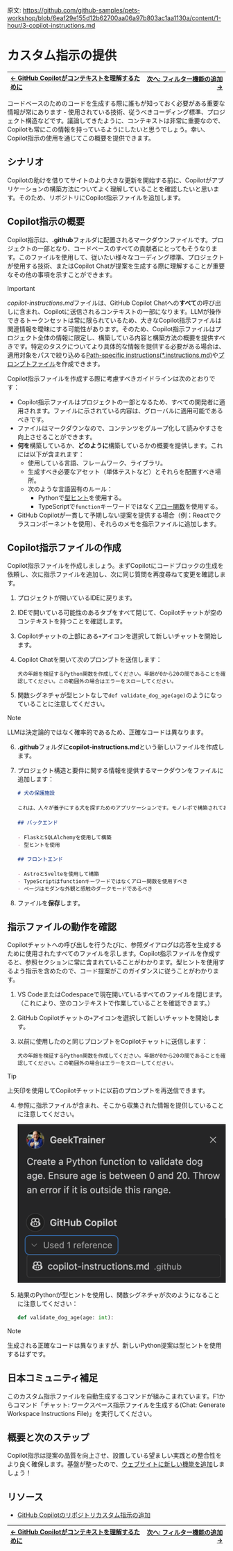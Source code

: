 原文: https://github.com/github-samples/pets-workshop/blob/6eaf29e155d12b62700aa06a97b803ac1aa1130a/content/1-hour/3-copilot-instructions.md

# カスタム指示の提供

| [← GitHub Copilotがコンテキストを理解するために][walkthrough-previous] | [次へ: フィルター機能の追加 →][walkthrough-next] |
|:-----------------------------------|------------------------------------------:|

コードベースのためのコードを生成する際に誰もが知っておく必要がある重要な情報が常にあります - 使用されている技術、従うべきコーディング標準、プロジェクト構造などです。議論してきたように、コンテキストは非常に重要なので、Copilotも常にこの情報を持っているようにしたいと思うでしょう。幸い、Copilot指示の使用を通じてこの概要を提供できます。

## シナリオ

Copilotの助けを借りてサイトのより大きな更新を開始する前に、Copilotがアプリケーションの構築方法についてよく理解していることを確認したいと思います。そのため、リポジトリにCopilot指示ファイルを追加します。

## Copilot指示の概要

Copilot指示は、**.github**フォルダに配置されるマークダウンファイルです。プロジェクトの一部となり、コードベースのすべての貢献者にとってもそうなります。このファイルを使用して、従いたい様々なコーディング標準、プロジェクトが使用する技術、またはCopilot Chatが提案を生成する際に理解することが重要なその他の事項を示すことができます。

> [!IMPORTANT]
> *copilot-instructions.md*ファイルは、GitHub Copilot Chatへの**すべて**の呼び出しに含まれ、Copilotに送信されるコンテキストの一部になります。LLMが操作できるトークンセットは常に限られているため、大きなCopilot指示ファイルは関連情報を曖昧にする可能性があります。そのため、Copilot指示ファイルはプロジェクト全体の情報に限定し、構築している内容と構築方法の概要を提供すべきです。特定のタスクについてより具体的な情報を提供する必要がある場合は、適用対象をパスで絞り込める[Path-specific instructions(*.instructions.md)](https://docs.github.com/en/copilot/tutorials/customization-library/custom-instructions/your-first-custom-instructions#about-customizations)や[プロンプトファイル](https://docs.github.com/en/copilot/customizing-copilot/adding-repository-custom-instructions-for-github-copilot?tool=vscode#about-prompt-files)を作成できます。

Copilot指示ファイルを作成する際に考慮すべきガイドラインは次のとおりです：

- Copilot指示ファイルはプロジェクトの一部となるため、すべての開発者に適用されます。ファイルに示されている内容は、グローバルに適用可能であるべきです。
- ファイルはマークダウンなので、コンテンツをグループ化して読みやすさを向上させることができます。
- **何を**構築しているか、**どのように**構築しているかの概要を提供します。これには以下が含まれます：
    - 使用している言語、フレームワーク、ライブラリ。
    - 生成すべき必要なアセット（単体テストなど）とそれらを配置すべき場所。
    - 次のような言語固有のルール：
        - Pythonで[型ヒント][type-hints]を使用する。
        - TypeScriptで`function`キーワードではなく[アロー関数][arrow-functions]を使用する。
- GitHub Copilotが一貫して予期しない提案を提供する場合（例：Reactでクラスコンポーネントを使用）、それらのメモを指示ファイルに追加します。

## Copilot指示ファイルの作成

Copilot指示ファイルを作成しましょう。まずCopilotにコードブロックの生成を依頼し、次に指示ファイルを追加し、次に同じ質問を再度尋ねて変更を確認します。

1. プロジェクトが開いているIDEに戻ります。
2. IDEで開いている可能性のあるタブをすべて閉じて、Copilotチャットが空のコンテキストを持つことを確認します。
3. Copilotチャットの上部にある`+`アイコンを選択して新しいチャットを開始します。
4. Copilot Chatを開いて次のプロンプトを送信します：

    ```
    犬の年齢を検証するPython関数を作成してください。年齢が0から20の間であることを確認してください。この範囲外の場合はエラーをスローしてください。
    ```

5. 関数シグネチャが型ヒントなしで`def validate_dog_age(age)`のようになっていることに注意してください。

> [!NOTE]
> LLMは決定論的ではなく確率的であるため、正確なコードは異なります。

6. **.github**フォルダに**copilot-instructions.md**という新しいファイルを作成します。
7. プロジェクト構造と要件に関する情報を提供するマークダウンをファイルに追加します：

    ```markdown
    # 犬の保護施設

    これは、人々が養子にする犬を探すためのアプリケーションです。モノレポで構築されており、Flaskベースのバックエンドと、Astroベースのフロントエンドがあります。

    ## バックエンド

    - FlaskとSQLAlchemyを使用して構築
    - 型ヒントを使用

    ## フロントエンド

    - AstroとSvelteを使用して構築
    - TypeScriptはfunctionキーワードではなくアロー関数を使用すべき
    - ページはモダンな外観と感触のダークモードであるべき
    ```

8. ファイルを**保存**します。

## 指示ファイルの動作を確認

Copilotチャットへの呼び出しを行うたびに、参照ダイアログは応答を生成するために使用されたすべてのファイルを示します。Copilot指示ファイルを作成すると、参照セクションに常に含まれていることがわかります。型ヒントを使用するよう指示を含めたので、コード提案がこのガイダンスに従うことがわかります。

1. VS CodeまたはCodespaceで現在開いているすべてのファイルを閉じます。（これにより、空のコンテキストで作業していることを確認できます。）
2. GitHub Copilotチャットの`+`アイコンを選択して新しいチャットを開始します。
3. 以前に使用したのと同じプロンプトをCopilotチャットに送信します：

    ```
    犬の年齢を検証するPython関数を作成してください。年齢が0から20の間であることを確認してください。この範囲外の場合はエラーをスローしてください。
    ```

> [!TIP]
> 上矢印を使用してCopilotチャットに以前のプロンプトを再送信できます。

4. 参照に指示ファイルが含まれ、そこから収集された情報を提供していることに注意してください。

    ![参照セクションが展開され、リストにCopilot指示が表示されているチャットウィンドウのスクリーンショット](./images/copilot-chat-references.png)

5. 結果のPythonが型ヒントを使用し、関数シグネチャが次のようになることに注意してください：

    ```python
    def validate_dog_age(age: int):
    ```

> [!NOTE]
> 生成される正確なコードは異なりますが、新しいPython提案は型ヒントを使用するはずです。

## 日本コミュニティ補足

このカスタム指示ファイルを自動生成するコマンドが組みこまれています。F1からコマンド「チャット: ワークスペース指示ファイルを生成する(Chat: Generate Workspace Instructions File)」を実行してください。

## 概要と次のステップ

Copilot指示は提案の品質を向上させ、設置している望ましい実践との整合性をより良く確保します。基盤が整ったので、[ウェブサイトに新しい機能を追加][walkthrough-next]しましょう！

## リソース

- [GitHub Copilotのリポジトリカスタム指示の追加][custom-instructions]


| [← GitHub Copilotがコンテキストを理解するために][walkthrough-previous] | [次へ: フィルター機能の追加 →][walkthrough-next] |
|:-----------------------------------|------------------------------------------:|

[arrow-functions]: https://developer.mozilla.org/en-US/docs/Web/JavaScript/Reference/Functions/Arrow_functions
[custom-instructions]: https://docs.github.com/en/copilot/customizing-copilot/adding-repository-custom-instructions-for-github-copilot
[type-hints]: https://mypy.readthedocs.io/en/stable/cheat_sheet_py3.html
[walkthrough-previous]: ./2-explore-project.md
[walkthrough-next]: ./4-add-feature.md
